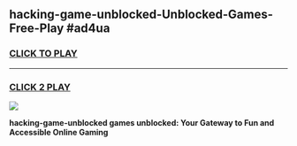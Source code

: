 
## hacking-game-unblocked-Unblocked-Games-Free-Play #ad4ua
<h3>
<a href="https://us.freeplayer.one?title=hacking-game-unblocked&ref=9M">CLICK TO PLAY</a></h3>
<hr>

<h3>
<a href="https://us.freeplayer.one?title=hacking-game-unblocked&ref=9M">CLICK 2 PLAY</a>
  
</h3>

<a href="https://us.freeplayer.one?title=hacking-game-unblocked&ref=9M"><img src="https://clearcache.store/games.png"></a>


**hacking-game-unblocked games unblocked: Your Gateway to Fun and Accessible Online Gaming**
